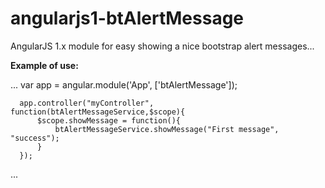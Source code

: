 # angularjs1-btAlertMessage
AngularJS 1.x module for easy showing a nice bootstrap alert messages...

**Example of use:**

  ...
    var app = angular.module('App', ['btAlertMessage']);

	  app.controller("myController", function(btAlertMessageService,$scope){
		  $scope.showMessage = function(){
			  btAlertMessageService.showMessage("First message", "success");
		  }
	  });
  ...
